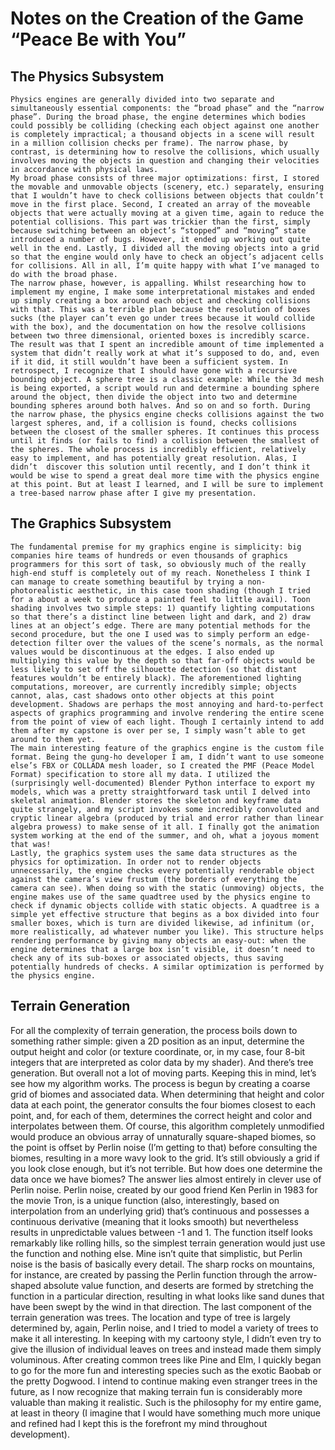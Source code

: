 # Notes on the Creation of the Game “Peace Be with You”

## The Physics Subsystem
    Physics engines are generally divided into two separate and simultaneously essential components: the “broad phase” and the “narrow phase”. During the broad phase, the engine determines which bodies could possibly be colliding (checking each object against one another is completely impractical; a thousand objects in a scene will result in a million collision checks per frame). The narrow phase, by contrast, is determining how to resolve the collisions, which usually involves moving the objects in question and changing their velocities in accordance with physical laws.
    My broad phase consists of three major optimizations: first, I stored the movable and unmovable objects (scenery, etc.) separately, ensuring that I wouldn’t have to check collisions between objects that couldn’t move in the first place. Second, I created an array of the moveable objects that were actually moving at a given time, again to reduce the potential collisions. This part was trickier than the first, simply because switching between an object’s “stopped” and “moving” state introduced a number of bugs. However, it ended up working out quite well in the end. Lastly, I divided all the moving objects into a grid so that the engine would only have to check an object’s adjacent cells for collisions. All in all, I’m quite happy with what I’ve managed to do with the broad phase.
    The narrow phase, however, is appalling. Whilst researching how to implement my engine, I make some interpretational mistakes and ended up simply creating a box around each object and checking collisions with that. This was a terrible plan because the resolution of boxes sucks (the player can’t even go under trees because it would collide with the box), and the documentation on how the resolve collisions between two three dimensional, oriented boxes is incredibly scarce. The result was that I spent an incredible amount of time implemented a system that didn’t really work at what it’s supposed to do, and, even if it did, it still wouldn’t have been a sufficient system. In retrospect, I recognize that I should have gone with a recursive bounding object. A sphere tree is a classic example: While the 3d mesh is being exported, a script would run and determine a bounding sphere around the object, then divide the object into two and determine bounding spheres around both halves. And so on and so forth. During the narrow phase, the physics engine checks collisions against the two largest spheres, and, if a collision is found, checks collisions between the closest of the smaller spheres. It continues this process until it finds (or fails to find) a collision between the smallest of the spheres. The whole process is incredibly efficient, relatively easy to implement, and has potentially great resolution. Alas, I didn’t  discover this solution until recently, and I don’t think it would be wise to spend a great deal more time with the physics engine at this point. But at least I learned, and I will be sure to implement a tree-based narrow phase after I give my presentation.

## The Graphics Subsystem
    The fundamental premise for my graphics engine is simplicity: big companies hire teams of hundreds or even thousands of graphics programmers for this sort of task, so obviously much of the really high-end stuff is completely out of my reach. Nonetheless I think I can manage to create something beautiful by trying a non-photorealistic aesthetic, in this case toon shading (though I tried for a about a week to produce a painted feel to little avail). Toon shading involves two simple steps: 1) quantify lighting computations so that there’s a distinct line between light and dark, and 2) draw lines at an object’s edge. There are many potential methods for the second procedure, but the one I used was to simply perform an edge-detection filter over the values of the scene’s normals, as the normal values would be discontinuous at the edges. I also ended up multiplying this value by the depth so that far-off objects would be less likely to set off the silhouette detection (so that distant features wouldn’t be entirely black). The aforementioned lighting computations, moreover, are currently incredibly simple; objects cannot, alas, cast shadows onto other objects at this point development. Shadows are perhaps the most annoying and hard-to-perfect aspects of graphics programming and involve rendering the entire scene from the point of view of each light. Though I certainly intend to add them after my capstone is over per se, I simply wasn’t able to get around to them yet.
    The main interesting feature of the graphics engine is the custom file format. Being the gung-ho developer I am, I didn’t want to use someone else’s FBX or COLLADA mesh loader, so I created the PMF (Peace Model Format) specification to store all my data. I utilized the (surprisingly well-documented) Blender Python interface to export my models, which was a pretty straightforward task until I delved into skeletal animation. Blender stores the skeleton and keyframe data quite strangely, and my script invokes some incredibly convoluted and cryptic linear algebra (produced by trial and error rather than linear algebra prowess) to make sense of it all. I finally got the animation system working at the end of the summer, and oh, what a joyous moment that was!
    Lastly, the graphics system uses the same data structures as the physics for optimization. In order not to render objects unnecessarily, the engine checks every potentially renderable object against the camera’s view frustum (the borders of everything the camera can see). When doing so with the static (unmoving) objects, the engine makes use of the same quadtree used by the physics engine to check if dynamic objects collide with static objects. A quadtree is a simple yet effective structure that begins as a box divided into four smaller boxes, which is turn are divided likewise, ad infinitum (or, more realistically, ad whatever number you like). This structure helps rendering performance by giving many objects an easy-out: when the engine determines that a large box isn’t visible, it doesn’t need to check any of its sub-boxes or associated objects, thus saving potentially hundreds of checks. A similar optimization is performed by the physics engine.

## Terrain Generation
For all the complexity of terrain generation, the process boils down to something rather simple: given a 2D position as an input, determine the output height and color (or texture coordinate, or, in my case, four 8-bit integers that are interpreted as color data by my shader). And there’s tree generation. But overall not a lot of moving parts. Keeping this in mind, let’s see how my algorithm works.
The process is begun by creating a coarse grid of biomes and associated data. When determining that height and color data at each point, the generator consults the four biomes closest to each point, and, for each of them, determines the correct height and color and interpolates between them. Of course, this algorithm completely unmodified would produce an obvious array of unnaturally square-shaped biomes, so the point is offset by Perlin noise (I’m getting to that) before consulting the biomes, resulting in a more wavy look to the grid. It’s still obviously a grid if you look close enough, but it’s not terrible.
But how does one determine the data once we have biomes? The answer lies almost entirely in clever use of Perlin noise. Perlin noise, created by our good friend Ken Perlin in 1983 for the movie Tron, is a unique function (also, interestingly, based on interpolation from an underlying grid) that’s continuous and possesses a continuous derivative (meaning that it looks smooth) but nevertheless results in unpredictable values between -1 and 1. The function itself looks remarkably like rolling hills, so the simplest terrain generation would just use the function and nothing else. Mine isn’t quite that simplistic, but Perlin noise is the basis of basically every detail. The sharp rocks on mountains, for instance, are created by passing the Perlin function through the arrow-shaped absolute value function, and deserts are formed by stretching the function in a particular direction, resulting in what looks like sand dunes that have been swept by the wind in that direction.
    The last component of the terrain generation was trees. The location and type of tree is largely determined by, again, Perlin noise, and I tried to model a variety of trees to make it all interesting. In keeping with my cartoony style, I didn’t even try to give the illusion of individual leaves on trees and instead made them simply voluminous. After creating common trees like Pine and Elm, I quickly began to go for the more fun and interesting species such as the exotic Baobab or the pretty Dogwood. I intend to continue making even stranger trees in the future, as I now recognize that making terrain fun is considerably more valuable than making it realistic. Such is the philosophy for my entire game, at least in theory (I imagine that I would have something much more unique and refined had I kept this is the forefront my mind throughout development).
